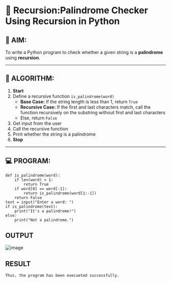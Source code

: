 # 🔁 Recursion:Palindrome Checker Using Recursion in Python

## 🎯 AIM:
To write a Python program to check whether a given string is a **palindrome** using **recursion**.

---

## 🧠 ALGORITHM:

1. **Start**
2. Define a recursive function `is_palindrome(word)`
   - **Base Case:** If the string length is less than 1, return `True`
   - **Recursive Case:** If the first and last characters match, call the function recursively on the substring without first and last characters
   - Else, return `False`
3. Get input from the user
4. Call the recursive function
5. Print whether the string is a palindrome
6. **Stop**

---

## 💻 PROGRAM:
```
def is_palindrome(word):
    if len(word) < 1:
        return True
    if word[0] == word[-1]:
        return is_palindrome(word[1:-1])
    return False
text = input("Enter a word: ")
if is_palindrome(text):
    print("It's a palindrome!")
else:
    print("Not a palindrome.")
```

## OUTPUT
![image](https://github.com/user-attachments/assets/be4ad156-2e30-418c-96d8-d86d1a2dd0ec)

## RESULT
```
Thus, the program has been execueted successfully.
```

